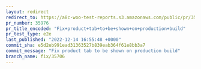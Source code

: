 ```yaml
---
layout: redirect
redirect_to: https://a8c-woo-test-reports.s3.amazonaws.com/public/pr/35976/e2e/index.html
pr_number: 35976
pr_title_encoded: "Fix+product+tab+to+be+shown+on+production+build"
pr_test_type: e2e
last_published: "2022-12-14 16:55:48 +0000"
commit_sha: e5d2eb991ead31363527b839eab364f61e8bb3a7
commit_message: "Fix product tab to be shown on production build"
branch_name: fix/35706
---
```

